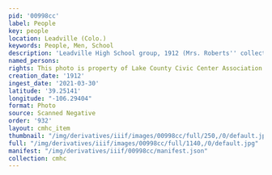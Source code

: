 ```yaml
---
pid: '00998cc'
label: People
key: people
location: Leadville (Colo.)
keywords: People, Men, School
description: 'Leadville High School group, 1912 (Mrs. Roberts'' collection) '
named_persons: 
rights: This photo is property of Lake County Civic Center Association.
creation_date: '1912'
ingest_date: '2021-03-30'
latitude: '39.25141'
longitude: "-106.29404"
format: Photo
source: Scanned Negative
order: '932'
layout: cmhc_item
thumbnail: "/img/derivatives/iiif/images/00998cc/full/250,/0/default.jpg"
full: "/img/derivatives/iiif/images/00998cc/full/1140,/0/default.jpg"
manifest: "/img/derivatives/iiif/00998cc/manifest.json"
collection: cmhc
---
```

